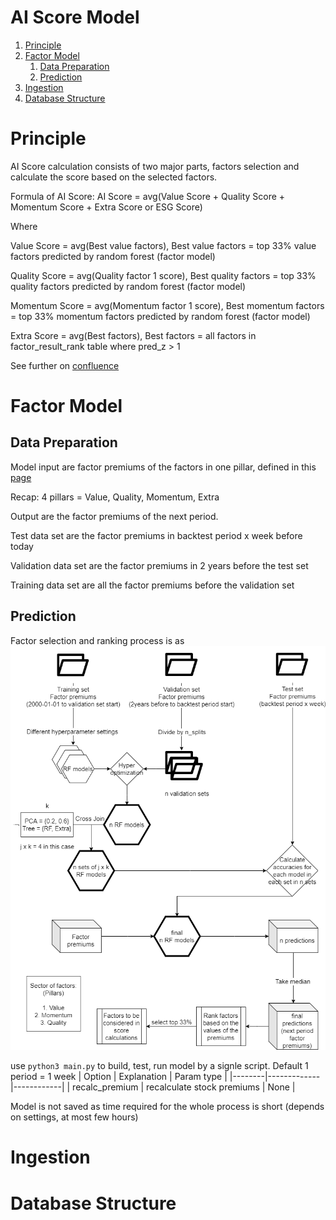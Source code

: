 # AI Score Model
1. [Principle](#principle)
2. [Factor Model](#factor-model)
    1. [Data Preparation](#data-preparation)
    2. [Prediction](#prediction)
3. [Ingestion](#ingestion)
4. [Database Structure](#databse-structure)

# Principle

AI Score calculation consists of two major parts, factors selection and calculate the score based on the selected factors.

Formula of AI Score: AI Score = avg(Value Score + Quality Score + Momentum Score + Extra Score or ESG Score)

Where 

Value Score = avg(Best value factors), Best value factors = top 33% value factors predicted by random forest (factor model)

Quality Score = avg(Quality factor 1 score), Best quality factors = top 33% quality factors predicted by random forest (factor model)

Momentum Score = avg(Momentum factor 1 score), Best momentum factors = top 33% momentum factors predicted by random forest (factor model)

Extra Score = avg(Best factors), Best factors = all factors in factor_result_rank table where pred_z > 1

See further on [confluence](https://loratechai.atlassian.net/wiki/spaces/SEAR/pages/880738405/AI+Score)

# Factor Model

## Data Preparation

Model input are factor premiums of the factors in one pillar, defined in this [page](https://loratechai.atlassian.net/wiki/spaces/SEAR/pages/858685974/Story+2021-08-20)

Recap: 4 pillars = Value, Quality, Momentum, Extra

Output are the factor premiums of the next period.

Test data set are the factor premiums in backtest period x week before today

Validation data set are the factor premiums in 2 years before the test set

Training data set are all the factor premiums before the validation set

## Prediction

Factor selection and ranking process is as 
![factormodel](images/factormodel.png)

use `python3 main.py` to build, test, run model by a signle script.
Default 1 period = 1 week
| Option | Explanation | Param type |
|--------|-------------|------------|
| recalc_premium | recalculate stock premiums | None |


Model is not saved as time required for the whole process is short (depends on settings, at most few hours)

# Ingestion

# Database Structure
